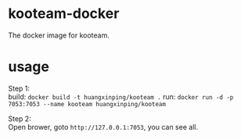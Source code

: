 # kooteam-docker
The docker image for kooteam.

# usage

Step 1:    
build: `docker build -t huangxinping/kooteam .`
run: `docker run -d -p 7053:7053 --name kooteam huangxinping/kooteam`

Step 2:    
Open brower, goto `http://127.0.0.1:7053`, you can see all.